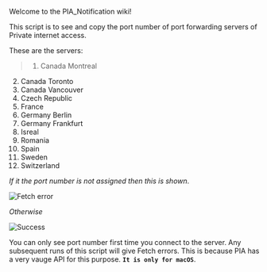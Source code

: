 Welcome to the PIA_Notification wiki!


This script is to see and copy the port number of port forwarding servers of Private internet access.

These are the servers:

> 1. Canada Montreal
2. Canada Toronto
3. Canada Vancouver
4. Czech Republic
5. France
6. Germany Berlin
7. Germany Frankfurt
8. Isreal
9. Romania
10. Spain
11. Sweden
12. Switzerland


_If it the port number is not assigned then this is shown_.

![Fetch error](https://res.cloudinary.com/dhqfxgoeo/image/upload/v1546158157/b.png)


_Otherwise_ 

![Success](https://res.cloudinary.com/dhqfxgoeo/image/upload/v1546158157/a.png)


You can only see port number first time you connect to the server. Any subsequent runs of this script will give Fetch errors.
This is because PIA has a very vauge API for this purpose. **`It is only for macOS`**.
